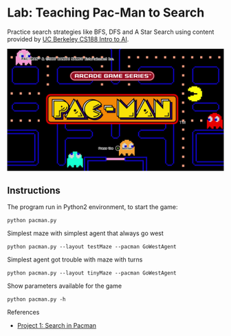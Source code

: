 # Lab: Teaching Pac-Man to Search
Practice search strategies like BFS, DFS and A Star Search using content provided by 
[UC Berkeley CS188 Intro to AI](http://inst.eecs.berkeley.edu/~cs188/pacman/project_overview.html).
 
![image](images/pacman.jpg)

## Instructions
The program run in Python2 environment, to start the game:
```commandline
python pacman.py
```

Simplest maze with simplest agent that always go west
```commandline
python pacman.py --layout testMaze --pacman GoWestAgent
```

Simplest agent got trouble with maze with turns 
```commandline
python pacman.py --layout tinyMaze --pacman GoWestAgent
```

Show parameters available for the game
```commandline
python pacman.py -h
```



References
- [Project 1: Search in Pacman](https://inst.eecs.berkeley.edu/~cs188/fa10/projects/search/search.html)

